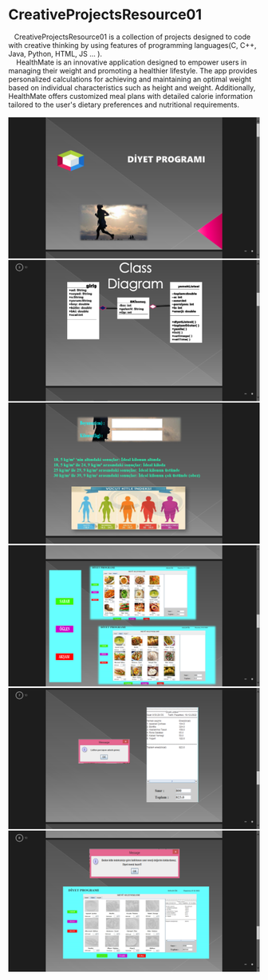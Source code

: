 # CreativeProjectsResource01
 &nbsp; &nbsp;CreativeProjectsResource01 is a collection of projects designed to code with creative thinking by using features of programming languages(C, C++, Java, Python, HTML, JS ... ).<br>
&nbsp; &nbsp; HealthMate is an innovative application designed to empower users in managing their weight and promoting a healthier lifestyle. The app provides personalized calculations for achieving and maintaining an optimal weight based on individual characteristics such as  height and weight. Additionally, HealthMate offers customized meal plans with detailed calorie information tailored to the user's dietary preferences and nutritional requirements.
 <br><br>
 ![banner image](https://github.com/MuhammedMustafaAy/CreativeProjectsResource01/blob/main/Expla%C4%B1nImgs/Ekran%20G%C3%B6r%C3%BCnt%C3%BCs%C3%BC%20(8).png)
 ![banner image](https://github.com/MuhammedMustafaAy/CreativeProjectsResource01/blob/main/Expla%C4%B1nImgs/Ekran%20G%C3%B6r%C3%BCnt%C3%BCs%C3%BC%20(9).png)
 ![banner image](https://github.com/MuhammedMustafaAy/CreativeProjectsResource01/blob/main/Expla%C4%B1nImgs/Ekran%20G%C3%B6r%C3%BCnt%C3%BCs%C3%BC%20(10).png)
 ![banner image](https://github.com/MuhammedMustafaAy/CreativeProjectsResource01/blob/main/Expla%C4%B1nImgs/Ekran%20G%C3%B6r%C3%BCnt%C3%BCs%C3%BC%20(11).png)
 ![banner image](https://github.com/MuhammedMustafaAy/CreativeProjectsResource01/blob/main/Expla%C4%B1nImgs/Ekran%20G%C3%B6r%C3%BCnt%C3%BCs%C3%BC%20(12).png)
 ![banner image](https://github.com/MuhammedMustafaAy/CreativeProjectsResource01/blob/main/Expla%C4%B1nImgs/Ekran%20G%C3%B6r%C3%BCnt%C3%BCs%C3%BC%20(13).png)
 
 
